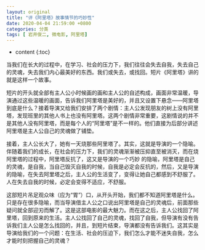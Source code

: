 ```yaml
---
layout: original
title: "评《阿里塔》故事情节的巧妙性"
date: 2020-04-04 21:59:00 +0800 
categories: 分类
tags: [ 岩井俊二, 微电影, 阿里塔]
---
```

* content
{:toc}

当我们在长大的过程中，在学习、社会的压力下，我们往往会失去自我，失去自己的灵魂，失去我们内心最美好的东西。我们或失去，或找回。短片《阿里塔》讲的就是这样一个故事。

<!-- more -->
<!-- TOC -->
短片的开头就全部有主人公小时候画的画和主人公的自述构成，画面非常温暖，导演通过这些温暖的画面，告诉我们阿里塔是美好的，并且又设置下悬念——阿里塔到底是什么？接着导演又给我们安排了两个剧情：主人公发现朋友的树上没有阿里塔，发现班里的其他人书上也没有阿里塔。这两个剧情非常重要，这剧情说的并不是其他人没有阿里塔，而是每个人的“阿里塔”是不一样的。他们直接为后部分讲述阿里塔是主人公自己的灵魂做了铺垫。

接着，主人公长大了，她有一天烧那些阿里塔了。其实，这就是导演的一个隐喻。伴随着我们的成长，在社会的压力下，我们的灵魂渐渐被压抑直至被消灭，而在烧阿里塔的过程中，阿里塔反抗了，这又是导演的一个巧妙 的隐喻，阿里塔是自己的灵魂，是自我，当自己毁灭自我的时候，自我是必定会反抗的，然后，又是导演的隐喻，在失去阿里塔之后，主人公的生活变了，变得让她自己都感到不舒服了。人在失去自我的时候，必定会变得不适应，不舒服。

这部短片吊足观众味（应为“胃”）口，从开头开始，我们都不知道阿里塔是什么。只是存在很多隐喻，而当导演借主人公之口说出阿里塔是自己的灵魂后，前面那些疑问就全部迎刃而解了。这是这部电影的最大魅力。而在这之后，主人公找回了阿里塔，回到原来的生活。主人公找回了自己的灵魂，找回了自我，但导演有没有告诉我们主人公是怎么找回的，并且，到短片结束，导演都没有告诉我们。这其实是导演给我们的一个问题：在生活、社会的压迫下，我们怎么才能不迷失自我，怎么才能时刻把握自己的灵魂？